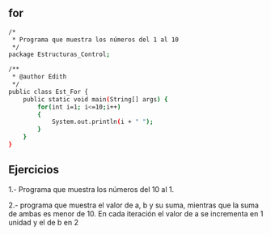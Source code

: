for
--

```bash
/*
 * Programa que muestra los números del 1 al 10
 */
package Estructuras_Control;

/**
 * @author Edith
 */
public class Est_For {
    public static void main(String[] args) {
        for(int i=1; i<=10;i++)
        {
            System.out.println(i + " "); 
        }
    } 
}

```

Ejercicios
--

1.- Programa que muestra los números del 10 al 1.

2.- programa que muestra el valor de a, b y su suma, mientras que la suma de ambas es menor de 10. 
En cada iteración el valor de a se incrementa en 1 unidad y el de b en 2
